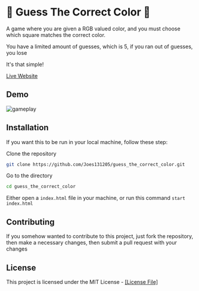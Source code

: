 # 🎨 Guess The Correct Color 🎨

A game where you are given a RGB valued color, and you must choose which square matches the correct color.

You have a limited amount of guesses, which is 5, if you ran out of guesses, you lose

It's that simple!

[Live Website](https://joes131205.github.io/guess_the_correct_color/)

## Demo
![gameplay](https://github.com/Joes131205/guess_the_color/assets/86814315/6658deda-ea44-489c-8977-b7f9b6b529ff)


## Installation
If you want this to be run in your local machine, follow these step:

Clone the repository
```bash
git clone https://github.com/Joes131205/guess_the_correct_color.git
```

Go to the directory

``` bash
cd guess_the_correct_color
```

Either open a ``index.html`` file in your machine, or run this command ``start index.html``

## Contributing

If you somehow wanted to contribute to this project, just fork the repository, then make a necessary changes, then submit a pull request with your changes

## License

This project is licensed under the MIT License - [[License File]](https://github.com/Joes131205/guess_the_correct_color/blob/main/LICENSE)
